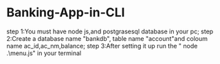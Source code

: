 # Banking-App-in-CLI

step 1:You must have node js,and postgrasesql database in your pc;
step 2:Create a database name "bankdb", table name "account"and coloum name ac_id,ac_nm,balance;
step 3:After setting it up run the " node .\menu.js" in your terminal 

